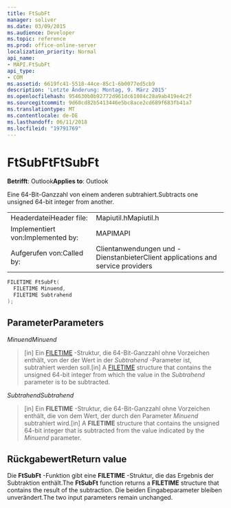 ```yaml
---
title: FtSubFt
manager: soliver
ms.date: 03/09/2015
ms.audience: Developer
ms.topic: reference
ms.prod: office-online-server
localization_priority: Normal
api_name:
- MAPI.FtSubFt
api_type:
- COM
ms.assetid: 6619fc41-5518-44ce-85c1-6b0077ed5cb9
description: 'Letzte Änderung: Montag, 9. März 2015'
ms.openlocfilehash: 954630b0b92772d961dc61084c28a9ab419e4c2f
ms.sourcegitcommit: 9d60cd82b5413446e5bc8ace2cd689f683fb41a7
ms.translationtype: MT
ms.contentlocale: de-DE
ms.lasthandoff: 06/11/2018
ms.locfileid: "19791769"
---
```

# <a name="ftsubft"></a><span data-ttu-id="ee308-103">FtSubFt</span><span class="sxs-lookup"><span data-stu-id="ee308-103">FtSubFt</span></span>

  
  
<span data-ttu-id="ee308-104">**Betrifft**: Outlook</span><span class="sxs-lookup"><span data-stu-id="ee308-104">**Applies to**: Outlook</span></span> 
  
<span data-ttu-id="ee308-105">Eine 64-Bit-Ganzzahl von einem anderen subtrahiert.</span><span class="sxs-lookup"><span data-stu-id="ee308-105">Subtracts one unsigned 64-bit integer from another.</span></span> 
  
|||
|:-----|:-----|
|<span data-ttu-id="ee308-106">Headerdatei</span><span class="sxs-lookup"><span data-stu-id="ee308-106">Header file:</span></span>  <br/> |<span data-ttu-id="ee308-107">Mapiutil.h</span><span class="sxs-lookup"><span data-stu-id="ee308-107">Mapiutil.h</span></span>  <br/> |
|<span data-ttu-id="ee308-108">Implementiert von:</span><span class="sxs-lookup"><span data-stu-id="ee308-108">Implemented by:</span></span>  <br/> |<span data-ttu-id="ee308-109">MAPI</span><span class="sxs-lookup"><span data-stu-id="ee308-109">MAPI</span></span>  <br/> |
|<span data-ttu-id="ee308-110">Aufgerufen von:</span><span class="sxs-lookup"><span data-stu-id="ee308-110">Called by:</span></span>  <br/> |<span data-ttu-id="ee308-111">Clientanwendungen und -Dienstanbieter</span><span class="sxs-lookup"><span data-stu-id="ee308-111">Client applications and service providers</span></span>  <br/> |
   
```cpp
FILETIME FtSubFt(
  FILETIME Minuend,
  FILETIME Subtrahend
);
```

## <a name="parameters"></a><span data-ttu-id="ee308-112">Parameter</span><span class="sxs-lookup"><span data-stu-id="ee308-112">Parameters</span></span>

 <span data-ttu-id="ee308-113">_Minuend_</span><span class="sxs-lookup"><span data-stu-id="ee308-113">_Minuend_</span></span>
  
> <span data-ttu-id="ee308-114">[in] Ein [FILETIME](filetime.md) -Struktur, die 64-Bit-Ganzzahl ohne Vorzeichen enthält, von der der Wert in der _Subtrahend_ -Parameter ist, subtrahiert werden soll.</span><span class="sxs-lookup"><span data-stu-id="ee308-114">[in] A [FILETIME](filetime.md) structure that contains the unsigned 64-bit integer from which the value in the  _Subtrahend_ parameter is to be subtracted.</span></span> 
    
 <span data-ttu-id="ee308-115">_Subtrahend_</span><span class="sxs-lookup"><span data-stu-id="ee308-115">_Subtrahend_</span></span>
  
> <span data-ttu-id="ee308-116">[in] Ein **FILETIME** -Struktur, die 64-Bit-Ganzzahl ohne Vorzeichen enthält, die von dem Wert, der durch den Parameter _Minuend_ subtrahiert wird.</span><span class="sxs-lookup"><span data-stu-id="ee308-116">[in] A **FILETIME** structure that contains the unsigned 64-bit integer that is subtracted from the value indicated by the  _Minuend_ parameter.</span></span> 
    
## <a name="return-value"></a><span data-ttu-id="ee308-117">Rückgabewert</span><span class="sxs-lookup"><span data-stu-id="ee308-117">Return value</span></span>

<span data-ttu-id="ee308-118">Die **FtSubFt** -Funktion gibt eine **FILETIME** -Struktur, die das Ergebnis der Subtraktion enthält.</span><span class="sxs-lookup"><span data-stu-id="ee308-118">The **FtSubFt** function returns a **FILETIME** structure that contains the result of the subtraction.</span></span> <span data-ttu-id="ee308-119">Die beiden Eingabeparameter bleiben unverändert.</span><span class="sxs-lookup"><span data-stu-id="ee308-119">The two input parameters remain unchanged.</span></span> 
  

